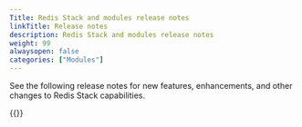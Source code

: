```yaml
---
Title: Redis Stack and modules release notes
linkTitle: Release notes
description: Redis Stack and modules release notes
weight: 99
alwaysopen: false
categories: ["Modules"]
---
```


See the following release notes for new features, enhancements, and other changes to Redis Stack capabilities.

{{<table-children columnNames="Release notes,Description" columnSources="LinkTitle,Description" enableLinks="LinkTitle" limitTags="visible">}}